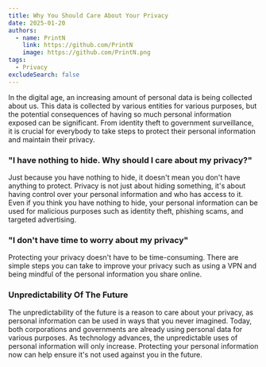 ```yaml
---
title: Why You Should Care About Your Privacy
date: 2025-01-20
authors:
  - name: PrintN
    link: https://github.com/PrintN
    image: https://github.com/PrintN.png
tags:
  - Privacy
excludeSearch: false
---
```

In the digital age, an increasing amount of personal data is being collected about us. This data is collected by various entities for various purposes, but the potential consequences of having so much personal information exposed can be significant. From identity theft to government surveillance, it is crucial for everybody to take steps to protect their personal information and maintain their privacy.

### "I have nothing to hide. Why should I care about my privacy?"
Just because you have nothing to hide, it doesn't mean you don't have anything to protect. Privacy is not just about hiding something, it's about having control over your personal information and who has access to it. Even if you think you have nothing to hide, your personal information can be used for malicious purposes such as identity theft, phishing scams, and targeted advertising.

### "I don't have time to worry about my privacy"
Protecting your privacy doesn't have to be time-consuming. There are simple steps you can take to improve your privacy such as using a VPN and being mindful of the personal information you share online.

### Unpredictability Of The Future
The unpredictability of the future is a reason to care about your privacy, as personal information can be used in ways that you never imagined. Today, both corporations and governments are already using personal data for various purposes. As technology advances, the unpredictable uses of personal information will only increase. Protecting your personal information now can help ensure it's not used against you in the future.
